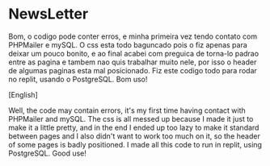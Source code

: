 # NewsLetter

Bom, o codigo pode conter erros, e minha primeira vez tendo contato com PHPMailer e mySQL.
O css esta todo baguncado pois o fiz apenas para deixar um pouco bonito, e ao final acabei com preguica de torna-lo padrao entre as pagina e tambem nao quis trabalhar muito nele, por isso o header de algumas paginas esta mal posicionado.
Fiz este codigo todo para rodar no replit, usando o PostgreSQL. Bom uso!

[English]

Well, the code may contain errors, it's my first time having contact with PHPMailer and mySQL.
The css is all messed up because I made it just to make it a little pretty, and in the end I ended up too lazy to make it standard between pages and I also didn't want to work too much on it, so the header of some pages is badly positioned.
I made all this code to run in replit, using PostgreSQL. Good use!
